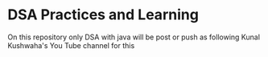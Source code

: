 # DSA Practices and Learning 

On this repository only DSA with java will be post or push 
as following Kunal Kushwaha's You Tube channel for this  
